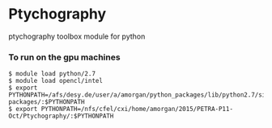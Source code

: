 # Ptychography
ptychography toolbox module for python

### To run on the gpu machines
```
$ module load python/2.7
$ module load opencl/intel
$ export PYTHONPATH=/afs/desy.de/user/a/amorgan/python_packages/lib/python2.7/site-packages/:$PYTHONPATH
$ export PYTHONPATH=/nfs/cfel/cxi/home/amorgan/2015/PETRA-P11-Oct/Ptychography/:$PYTHONPATH
```
